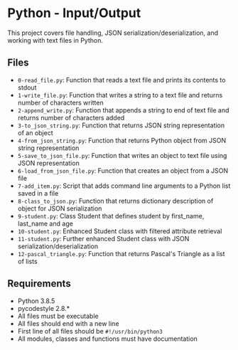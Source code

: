 # Python - Input/Output

This project covers file handling, JSON serialization/deserialization, and working with text files in Python.

## Files

* `0-read_file.py`: Function that reads a text file and prints its contents to stdout
* `1-write_file.py`: Function that writes a string to a text file and returns number of characters written
* `2-append_write.py`: Function that appends a string to end of text file and returns number of characters added
* `3-to_json_string.py`: Function that returns JSON string representation of an object
* `4-from_json_string.py`: Function that returns Python object from JSON string representation
* `5-save_to_json_file.py`: Function that writes an object to text file using JSON representation
* `6-load_from_json_file.py`: Function that creates an object from a JSON file
* `7-add_item.py`: Script that adds command line arguments to a Python list saved in a file
* `8-class_to_json.py`: Function that returns dictionary description of object for JSON serialization
* `9-student.py`: Class Student that defines student by first_name, last_name and age
* `10-student.py`: Enhanced Student class with filtered attribute retrieval
* `11-student.py`: Further enhanced Student class with JSON serialization/deserialization
* `12-pascal_triangle.py`: Function that returns Pascal's Triangle as a list of lists

## Requirements

* Python 3.8.5
* pycodestyle 2.8.*
* All files must be executable
* All files should end with a new line
* First line of all files should be `#!/usr/bin/python3`
* All modules, classes and functions must have documentation